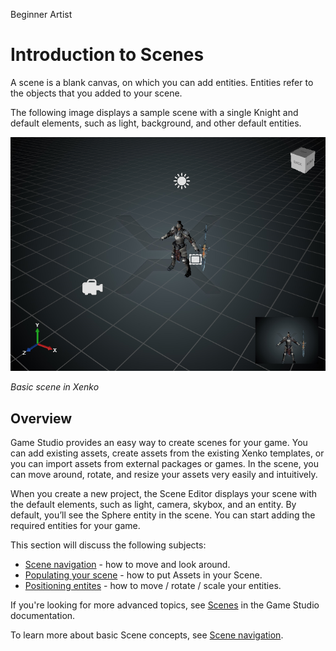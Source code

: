 <span class="label label-doc-level">Beginner</span>
<span class="label label-doc-audience">Artist</span>

# Introduction to Scenes

A scene is a blank canvas, on which you can add entities. Entities refer to the objects that you added to your scene. 

The following image displays a sample scene with a single Knight and default elements, such as light, background, and other default entities.

   ![Basic scene in Xenko](media/scene-creation-basic-scene-in-xenko.png)

   _Basic scene in Xenko_

## Overview

Game Studio provides an easy way to create scenes for your game. You can add existing assets, create assets from the existing Xenko templates, or you can import assets from external packages or games. In the scene, you can move around, rotate, and resize your assets very easily and intuitively.

When you create a new project, the Scene Editor displays your scene with the default elements, such as light, camera, skybox, and an entity. By default, you’ll see the Sphere entity in the scene. You can start adding the required entities for your game.

This section will discuss the following subjects:

* [Scene navigation](scene-navigation.md) - how to move and look around.
* [Populating your scene](populating-your-scene.md) - how to put Assets in your Scene.
* [Positioning entites](positioning-entities.md) - how to move / rotate / scale your entities.

If you're looking for more advanced topics, see [Scenes](/manual/game-studio/scenes.md) in the Game Studio documentation.

To learn more about basic Scene concepts, see [Scene navigation](navigate-in-the-editor.md).
